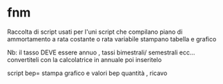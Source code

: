 # fnm
Raccolta di script usati per l'uni 
script che compilano piano di ammortamento a rata costante o rata variabile
stampano tabella e grafico

Nb: il tasso DEVE essere annuo ,
   tassi bimestrali/ semestrali ecc... convertiteli con la calcolatrice in annuale poi inseritelo

script bep= stampa grafico e valori bep quantità , ricavo
